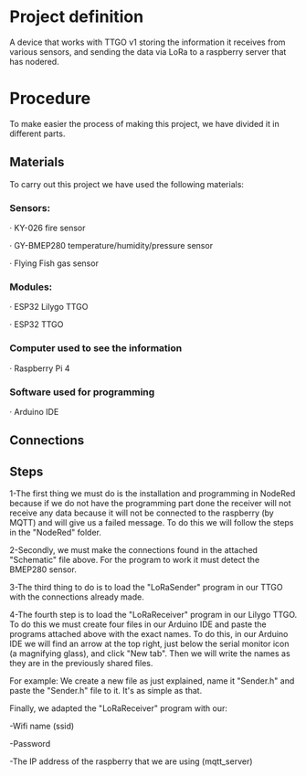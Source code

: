 # Project definition
A device that works with TTGO v1 storing the information it receives from various sensors, and sending the data via LoRa to a raspberry server that has nodered. 

# Procedure
To make easier the process of making this project, we have divided it in different parts. 

## Materials
To carry out this project we have used the following materials:

### Sensors:

· KY-026 fire sensor

· GY-BMEP280 temperature/humidity/pressure sensor

· Flying Fish gas sensor

### Modules:

· ESP32 Lilygo TTGO

· ESP32 TTGO

### Computer used to see the information

· Raspberry Pi 4

### Software used for programming

· Arduino IDE

## Connections

## Steps

1-The first thing we must do is the installation and programming in NodeRed because if we do not have the programming part done the receiver will not receive any data because it will not be connected to the raspberry (by MQTT) and will give us a failed message. To do this we will follow the steps in the "NodeRed" folder.

2-Secondly, we must make the connections found in the attached "Schematic" file above. For the program to work it must detect the BMEP280 sensor.

3-The third thing to do is to load the "LoRaSender" program in our TTGO with the connections already made.

4-The fourth step is to load the "LoRaReceiver" program in our Lilygo TTGO. To do this we must create four files in our Arduino IDE and paste the programs attached above with the exact names.
To do this, in our Arduino IDE we will find an arrow at the top right, just below the serial monitor icon (a magnifying glass), and click "New tab". Then we will write the names as they are in the previously shared files.

For example:
We create a new file as just explained, name it "Sender.h" and paste the "Sender.h" file to it. 
It's as simple as that.

Finally, we adapted the "LoRaReceiver" program with our:

-Wifi name (ssid)

-Password

-The IP address of the raspberry that we are using (mqtt_server)
